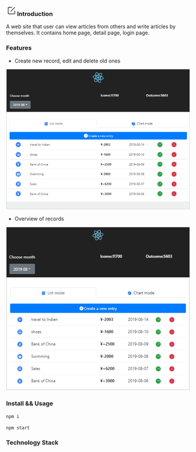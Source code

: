  ### ![image](https://github.com/liwang2019/lw-react/blob/master/resource/introduction.png)Introduction
A web site that user can view articles from others and write articles by themselves. It contains home page, detail page, login page.

### Features

- Create new record, edit and delete old ones

![image](https://github.com/liwang2019/lw-react/blob/master/lwaccount/public/gif/creatEditDelete.gif)

- Overview of records

![image](https://github.com/liwang2019/lw-react/blob/master/lwaccount/public/gif/overview.gif)

### Install && Usage

`npm i`

`npm start`

### Technology Stack


